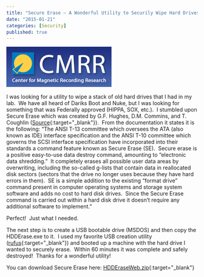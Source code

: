 ```yaml
---
title: "Secure Erase – A Wonderful Utility to Securily Wipe Hard Drives"
date: "2015-01-21"
categories: [Security]
published: true
---
```


![](../images/header-acs.gif)

I was looking for a utility to wipe a stack of old hard drives that I had in my lab.  We have all heard of Dariks Boot and Nuke, but I was looking for something that was Federally approved (HIPPA, SOX, etc.).  I stumbled upon Secure Erase which was created by G.F. Hughes, D.M. Commins, and T. Coughlin ([Source](http://cmrr.ucsd.edu/people/Hughes/secure-erase.html "Source"){:target="_blank"}).  From the documentation it states it is the following: “The ANSI T-13 committee which oversees the ATA (also known as IDE) interface specification and the ANSI T-10 committee which governs the SCSI interface specification have incorporated into their standards a command feature known as Secure Erase (SE).  Secure erase is a positive easy-to-use data destroy command, amounting to “electronic data shredding.”  It completely erases all possible user data areas by overwriting, including the so-called g-lists that contain data in reallocated disk sectors (sectors that the drive no longer uses because they have hard errors in them).  SE is a simple addition to the existing “format drive” command present in computer operating systems and storage system software and adds no cost to hard disk drives.  Since the Secure Erase command is carried out within a hard disk drive it doesn’t require any additional software to implement.”

Perfect!  Just what I needed.

The next step is to create a USB bootable drive (MSDOS) and then copy the HDDErase.exe to it.  I used my favorite USB creation utility ([rufus](https://rufus.akeo.ie/){:target="_blank"}) and booted up a machine with the hard drive I wanted to securely erase.  Within 60 minutes it was complete and safely destroyed!  Thanks for a wonderful utility!

You can download Secure Erase here: [HDDEraseWeb.zip](http://cmrr.ucsd.edu/people/Hughes/documents/HDDEraseWeb.zip){:target="_blank"}
